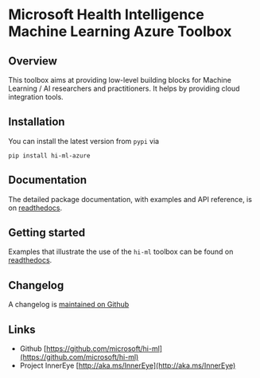 # Microsoft Health Intelligence Machine Learning Azure Toolbox

## Overview

This toolbox aims at providing low-level building blocks for Machine Learning / AI researchers and
practitioners. It helps by providing cloud integration tools.

## Installation

You can install the latest version from `pypi` via 

```
pip install hi-ml-azure
```

## Documentation

The detailed package documentation, with examples and API reference, is on 
[readthedocs](https://hi-ml.readthedocs.io/en/latest/).

## Getting started

Examples that illustrate the use of the `hi-ml` toolbox can be found on 
[readthedocs](https://hi-ml.readthedocs.io/en/latest/).

## Changelog

A changelog is [maintained on Github](https://github.com/microsoft/hi-ml/blob/main/CHANGELOG.md)

## Links

* Github [https://github.com/microsoft/hi-ml](https://github.com/microsoft/hi-ml)
* Project InnerEye [http://aka.ms/InnerEye](http://aka.ms/InnerEye)
